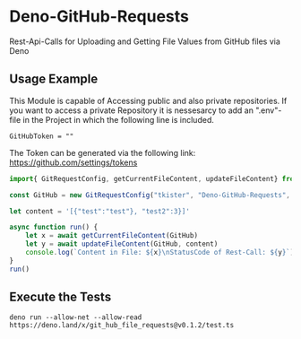 # Deno-GitHub-Requests
Rest-Api-Calls for Uploading and Getting File Values from GitHub files via Deno

## Usage Example

This Module is capable of Accessing public and also private repositories. If you want to access a private Repository it is nessesarcy to add an ".env"-file in the Project in which the following line is included.
```env
GitHubToken = ""
```
The Token can be generated via the following link: https://github.com/settings/tokens
```ts
import{ GitRequestConfig, getCurrentFileContent, updateFileContent} from "https://deno.land/x/git_hub_file_requests@v0.1.2/mod.ts";

const GitHub = new GitRequestConfig("tkister", "Deno-GitHub-Requests", "test.json")

let content = '[{"test":"test"}, "test2":3}]'

async function run() {
    let x = await getCurrentFileContent(GitHub)
    let y = await updateFileContent(GitHub, content)
    console.log(`Content in File: ${x}\nStatusCode of Rest-Call: ${y}`)
}
run()
```

  
## Execute the Tests

```
deno run --allow-net --allow-read https://deno.land/x/git_hub_file_requests@v0.1.2/test.ts
```
   
   
